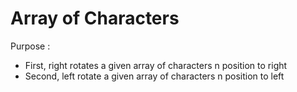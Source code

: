 # Array of Characters

Purpose : 
- First, right rotates a given array of characters n position to right
- Second, left rotate a given array of characters n position to left
